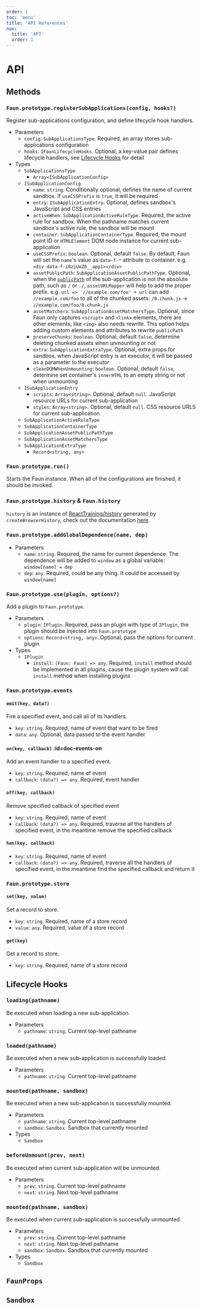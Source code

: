 ```yaml
---
order: 1
toc: 'menu'
title: 'API References'
nav:
  title: 'API'
  order: 1
---
```


# API

## Methods

### `Faun.prototype.registerSubApplications(config, hooks?)`

Register sub-applications configuration, and define lifecycle hook handlers.

- Parameters
  - `config`: `SubApplicationsType`. Required, an array stores sub-applications configuration
  - `hooks`: `IFaunLifecycleHooks`. Optional, a key-value pair defines lifecycle handlers, see [Lifecycle Hooks](#lifecycle-hooks) for detail
- Types
  - `SubApplicationsType`
    - `Array<ISubApplicationConfig>`
  - `ISubApplicationConfig`
    - `name`: `string`. Conditionally optional, defines the name of current sandbox. If `useCSSPrefix` is `true`, it will be required
    - `entry`: `ISubApplicationEntry`. Optional, defines sandbox's JavaScript and CSS entries
    - `activeWhen`: `SubApplicationActiveRuleType`. Required, the active rule for sandbox. When the pathname matches current sandbox's active rule, the sandbox will be mount
    - `container`: `SubApplicationContainerType`. Required, the mount point ID or `HTMLElement` DOM node instance for current sub-application
    - `useCSSPrefix`: `boolean`. Optional, default `false`. By default, Faun will set the `name`'s value as `data-f-*` attribute to container. e.g. `<div data-f-i8zjUoZ6__app1></div>`
    - `assetPublicPath`: `SubApplicationAssetPublicPathType`. Optional, when the [`publicPath`](https://webpack.js.org/guides/public-path/) of the sub-application is not the absolute path, such as `/` or `./`, `assetURLMapper` will help to add the proper prefix. e.g. `url => '//example.com/foo' + url` can add `//example.com/foo` to all of the chunked assets: `/0.chunk.js` -> `//example.com/foo/0.chunk.js`
    - `assetMatchers`: `SubApplicationAssetMatchersType`. Optional, since Faun only captures `<script>` and `<link>` elements, there are other elements, like `<img>` also needs rewrite. This option helps adding custom elements and attributes to rewrite `publicPath`
    - `preserveChunks`: `boolean`. Optional, default `false`, determine deleting chunked assets when unmounting or not
    - `extra`: `SubApplicationExtraType`. Optional, extra props for sandbox, when JavaScript entry is an executor, it will be passed as a parameter to the executor
    - `cleanDOMWhenUnmounting`: `boolean`. Optional, default `false`, determine set container's `innerHTML` to an empty string or not when unmounting
  - `ISubApplicationEntry`
    - `scripts`: `Array<string>`. Optional, default `null`. JavaScript resource URLs for current sub-application
    - `styles`: `Array<string>`. Optional, default `null`. CSS resource URLS for current sub-application
  - `SubApplicationActiveRuleType`
  - `SubApplicationContainerType`
  - `SubApplicationAssetPublicPathType`
  - `SubApplicationAssetMatchersType`
  - `SubApplicationExtraType`
    - `Record<string, any>`

### `Faun.prototype.run()`

Starts the Faun instance. When all of the configurations are finished, it should be invoked.

### `Faun.prototype.history` & `Faun.history`

`history` is an instance of [ReactTraining/history](https://github.com/ReactTraining/history) generated by `createBrowserHistory`, check out the documentation [here](https://github.com/ReactTraining/history/blob/master/docs/api-reference.md).

### `Faun.prototype.addGlobalDependence(name, dep)`

- Parameters
  - `name`: `string`. Required, the name for current dependence. The dependence will be added to `window` as a global variable: `window[name] = dep`
  - `dep`: `any`. Required, could be any thing. It could be accessed by `window[name]`

### `Faun.prototype.use(plugin, options?)`

Add a plugin to `Faun.prototype`.

- Parameters
  - `plugin`: `IPlugin`. Required, pass an plugin with type of `IPlugin`, the plugin should be injected into `Faun.prototype`
  - `options`: `Record<string, any>`. Optional, pass the options for current plugin
- Types
  - `IPlugin`
    - `install`: `(Faun: Faun) => any`. Required, `install` method should be implemented in all plugins, cause the plugin system will call `install` method when installing plugins

### `Faun.prototype.events`

#### `emit(key, data?)`

Fire a specified event, and call all of its handlers.

- `key`: `string`. Required, name of event that want to be fired
- `data`: `any`. Optional, data passed to the event handler

#### `on(key, callback)` :id=doc-events-on

Add an event handler to a specified event.

- `key`: `string`. Required, name of event
- `callback`: `(data?) => any`. Required, event handler

#### `off(key, callback)`

Remove specified callback of specified event

- `key`: `string`. Required, name of event
- `callback`: `(data?) => any`. Required, traverse all the handlers of specified event, in the meantime remove the specified callback

#### `has(key, callback)`

- `key`: `string`. Required, name of event
- `callback`: `(data?) => any`. Required, traverse all the handlers of specified event, in the meantime find the specified callback and return it

### `Faun.prototype.store`

#### `set(key, value)`

Set a record to store.

- `key`: `string`. Required, name of a store record
- `value`: `any`. Required, value of a store record

#### `get(key)`

Get a record to store.

- `key`: `string`. Required, name of a store record

## Lifecycle Hooks

### `loading(pathname)`

Be executed when loading a new sub-application.

- Parameters
  - `pathname`: `string`. Current top-level pathname

### `loaded(pathname)`

Be executed when a new sub-application is successfully loaded.

- Parameters
  - `pathname`: `string`. Current top-level pathname

### `mounted(pathname, sandbox)`

Be executed when a new sub-application is successfully mounted.

- Parameters
  - `pathname`: `string`. Current top-level pathname
  - `sandbox`: `Sandbox`. Sandbox that currently mounted
- Types
  - `Sandbox`

### `beforeUnmount(prev, next)`

Be executed when current sub-application will be unmounted.

- Parameters
  - `prev`: `string`. Current top-level pathname
  - `next`: `string`. Next top-level pathname

### `mounted(pathname, sandbox)`

Be executed when current sub-application is successfully unmounted.

- Parameters
  - `prev`: `string`. Current top-level pathname
  - `next`: `string`. Next top-level pathname
  - `sandbox`: `Sandbox`. Sandbox that currently mounted
- Types
  - `Sandbox`

## `FaunProps`

## `Sandbox`
